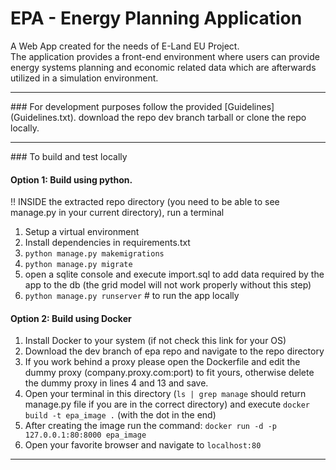 # EPA - Energy Planning Application

A Web App created for the needs of E-Land EU Project.  
The application provides a front-end environment where users can provide  
energy systems planning and economic related data which are afterwards  
utilized in a simulation environment.


<hr>
### For development purposes follow the provided [Guidelines](Guidelines.txt).
download the repo dev branch tarball or clone the repo locally.

<hr>
### To build and test locally

#### Option 1: Build using python.
!! INSIDE the extracted repo directory (you need to be able to see manage.py in your current directory), run a terminal
1)	Setup a virtual environment
2)	Install dependencies in requirements.txt
3)	`python manage.py makemigrations`
4)	`python manage.py migrate`
5)	open a sqlite console and execute import.sql to add data required by the app to the db (the grid model will not work properly without this step)
6)	`python manage.py runserver` # to run the app locally

#### Option 2: Build using Docker
1)	Install Docker to your system (if not check this link for your OS)
2)	Download the dev branch of epa repo and navigate to the repo directory
3)	If you work behind a proxy please open the Dockerfile and edit the dummy proxy (company.proxy.com:port) to fit yours, otherwise delete the dummy proxy in lines 4 and 13 and save.
4)	Open your terminal in this directory (`ls | grep manage` should return manage.py file if you are in the correct directory) and execute `docker build -t epa_image .`  (with the dot in the end)
5)	After creating the image run the command: `docker run -d -p 127.0.0.1:80:8000 epa_image `
6)	Open your favorite browser and navigate to `localhost:80`
<hr>